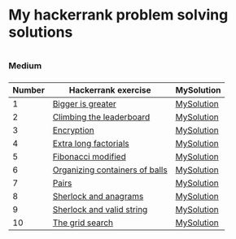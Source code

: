 <H1>My hackerrank problem solving solutions<H1>



<H3>Medium<H3>

|Number| Hackerrank exercise | MySolution |
|------|---------------------|------------|
|1|[Bigger is greater ](https://www.hackerrank.com/challenges/bigger-is-greater/problem)|[MySolution](../master/Medium/Medium/bigger_is_greater_medium.h)|
|2|[Climbing the leaderboard ](https://www.hackerrank.com/challenges/climbing-the-leaderboard/problem)|[MySolution](../master/Medium/Medium/climbing_the_leaderboard_medium.h)|
|3|[Encryption ](https://www.hackerrank.com/challenges/encryption/problem)|[MySolution](../master/Medium/Medium/encryption_medium.h)|
|4|[Extra long factorials ](https://www.hackerrank.com/challenges/extra-long-factorials/problem)|[MySolution](../master/Medium/Medium/extra_long_factorials_medium.h)|
|5|[Fibonacci modified ](https://www.hackerrank.com/challenges/fibonacci-modified/problem)|[MySolution](../master/Medium/Medium/fibonacci_modified_medium.h)|
|6|[Organizing containers of balls ](https://www.hackerrank.com/challenges/organizing-containers-of-balls/problem)|[MySolution](../master/Medium/Medium/organizing_containers_of_balls_medium.h)|
|7|[Pairs ](https://www.hackerrank.com/challenges/pairs/problem)|[MySolution](../master/Medium/Medium/pairs_medium.h)|
|8|[Sherlock and anagrams ](https://www.hackerrank.com/challenges/sherlock-and-anagrams/problem)|[MySolution](../master/Medium/Medium/sherlock_and_anagrams_medium.h)|
|9|[Sherlock and valid string ](https://www.hackerrank.com/challenges/sherlock-and-valid-string/problem)|[MySolution](../master/Medium/Medium/sherlock_and_valid_string_medium.h)|
|10|[The grid search ](https://www.hackerrank.com/challenges/the-grid-search/problem)|[MySolution](../master/Medium/Medium/the_grid_search_medium.h)|
